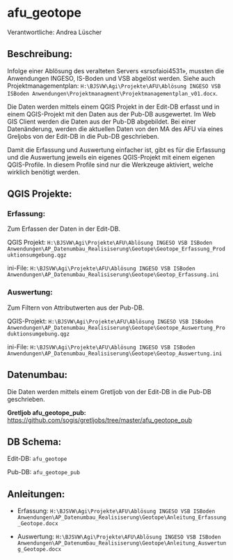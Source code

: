 # afu_geotope

Verantwortliche: Andrea Lüscher

## Beschreibung:
Infolge einer Ablösung des veralteten Servers «srsofaioi4531», mussten die Anwendungen INGESO, IS-Boden und VSB abgelöst werden. Siehe auch Projektmanagementplan: `H:\BJSVW\Agi\Projekte\AFU\Ablösung INGESO VSB ISBoden Anwendungen\Projektmanagment\Projektmanagementplan_v01.docx`.

Die Daten werden mittels einem QGIS Projekt in der Edit-DB erfasst und in einem QGIS-Projekt mit den Daten aus der Pub-DB ausgewertet. Im Web GIS Client werden die Daten aus der Pub-DB abgebildet. Bei einer Datenänderung, werden die aktuellen Daten  von den MA des AFU via eines Greljobs von der Edit-DB in die Pub-DB geschrieben.

Damit die Erfassung und Auswertung einfacher ist, gibt es für die Erfassung und die Auswertung jeweils ein eigenes QGIS-Projekt mit einem eigenen QGIS-Profile. In diesem Profile sind nur die Werkzeuge aktiviert, welche wirklich benötigt werden.

## QGIS Projekte:
### Erfassung:
Zum Erfassen der Daten in der Edit-DB.

QGIS Projekt: `H:\BJSVW\Agi\Projekte\AFU\Ablösung INGESO VSB ISBoden Anwendungen\AP_Datenumbau_Realisiserung\Geotope\Geotope_Erfassung_Produktionsumgebung.qgz`

ini-File: `H:\BJSVW\Agi\Projekte\AFU\Ablösung INGESO VSB ISBoden Anwendungen\AP_Datenumbau_Realisiserung\Geotope\Geotop_Erfassung.ini`

### Auswertung:
Zum Filtern von Attributwerten aus der Pub-DB.

QGIS-Projekt: `H:\BJSVW\Agi\Projekte\AFU\Ablösung INGESO VSB ISBoden Anwendungen\AP_Datenumbau_Realisiserung\Geotope\Geotope_Auswertung_Produktionsumgebung.qgz`

ini-File: `H:\BJSVW\Agi\Projekte\AFU\Ablösung INGESO VSB ISBoden Anwendungen\AP_Datenumbau_Realisiserung\Geotope\Geotop_Auswertung.ini`

## Datenumbau:
Die Daten werden mittels einem Gretljob von der Edit-DB in die Pub-DB geschrieben.

**Gretljob afu_geotope_pub:** https://github.com/sogis/gretljobs/tree/master/afu_geotope_pub

## DB Schema:
Edit-DB: `afu_geotope`

Pub-DB: `afu_geotope_pub`

## Anleitungen:
* Erfassung: `H:\BJSVW\Agi\Projekte\AFU\Ablösung INGESO VSB ISBoden Anwendungen\AP_Datenumbau_Realisiserung\Geotope\Anleitung_Erfassung_Geotope.docx`

* Auswertung: `H:\BJSVW\Agi\Projekte\AFU\Ablösung INGESO VSB ISBoden Anwendungen\AP_Datenumbau_Realisiserung\Geotope\Anleitung_Auswertung_Geotope.docx`
